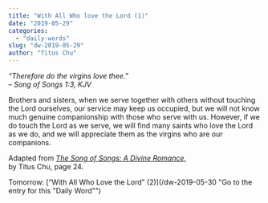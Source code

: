 ```yaml
---
title: "With All Who love the Lord (1)"
date: "2019-05-29"
categories: 
  - "daily-words"
slug: "dw-2019-05-29"
author: "Titus Chu"
---
```


_“Therefore do the virgins love thee.”_  
_– Song of Songs 1:3, KJV_

Brothers and sisters, when we serve together with others without touching the Lord ourselves, our service may keep us occupied, but we will not know much genuine companionship with those who serve with us. However, if we do touch the Lord as we serve, we will find many saints who love the Lord as we do, and we will appreciate them as the virgins who are our companions.

Adapted from _[The Song of Songs: A Divine Romance,](/song-of-songs-dr/)_  
by Titus Chu, page 24.

Tomorrow: [“With All Who Love the Lord” (2)](/dw-2019-05-30 "Go to the entry for this "Daily Word"")
